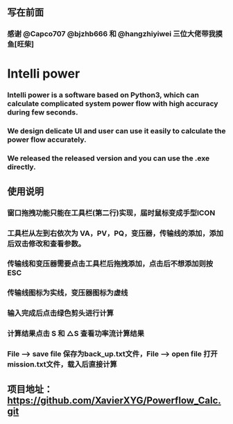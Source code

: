 ## 写在前面
### 感谢 @Capco707 @bjzhb666 和 @hangzhiyiwei 三位大佬带我摸鱼[旺柴]

# Intelli power

###  Intelli power is a software based on Python3, which can  calculate complicated system power flow with high accuracy during few seconds.
### We design delicate UI and user can use it easily to calculate the power flow accurately.
### We released the released version and you can use the .exe directly.

## 使用说明
### 窗口拖拽功能只能在工具栏(第二行)实现，届时鼠标变成手型ICON
### 工具栏从左到右依次为 VA，PV，PQ，变压器，传输线的添加，添加后双击修改和查看参数。
### 传输线和变压器需要点击工具栏后拖拽添加，点击后不想添加则按ESC
### 传输线图标为实线，变压器图标为虚线
### 输入完成后点击绿色剪头进行计算
### 计算结果点击 S 和 △S 查看功率流计算结果
### File --> save file 保存为back_up.txt文件，File --> open file 打开mission.txt文件，载入后直接计算

## 项目地址：https://github.com/XavierXYG/Powerflow_Calc.git
